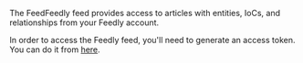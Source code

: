 The FeedFeedly feed provides access to articles with entities, IoCs, and relationships from your Feedly account.

In order to access the Feedly feed, you'll need to generate an access token. You can do it from [here](https://feedly.com/i/team/api).